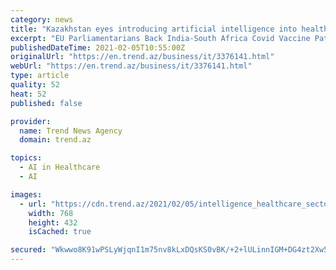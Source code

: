 ```yaml
---
category: news
title: "Kazakhstan eyes introducing artificial intelligence into healthcare sector"
excerpt: "EU Parliamentarians Back India-South Africa Covid Vaccine Patent Proposal Other News 6 February 14:08 Barbados PM writes to PM Modi, thanks India for Covid-19 vaccine doses Other News 6 February 13:54 KIBA says ‘thank you’ to India Other News 6 February 13:53 'I've Felt The Love': Kevin Pietersen Lauds India For Sending COVID Vaccines To S Africa Other News 6 February 13:52"
publishedDateTime: 2021-02-05T10:55:00Z
originalUrl: "https://en.trend.az/business/it/3376141.html"
webUrl: "https://en.trend.az/business/it/3376141.html"
type: article
quality: 52
heat: 52
published: false

provider:
  name: Trend News Agency
  domain: trend.az

topics:
  - AI in Healthcare
  - AI

images:
  - url: "https://cdn.trend.az/2021/02/05/intelligence_healthcare_sector_050221.jpg"
    width: 768
    height: 432
    isCached: true

secured: "Wkwwo8K91wPSLyWjqnI1m75nv8kLxDQsKS0vBK/+2+lULinnIGM+DG4zt2Xw54MRxQg2MCKn3rtZu+6ilGNMBrKgubT1uXAp5q3PiWzXy/3IsXkEqrPl8RMoxplCJD4Fksz97xODULVYptNeop64khGfCcdqQTS1p36Jwbo9OigILOV0163GPcgqVXplWwRfoD42TVNb9ObHHDRh6acpK32rJBG9Cp+mvTqGlZafVEm/FWWWjx0UpghU+P2+qu6yp2LT0eqbNVFqajkFjB9mMkDNNzl/AuTnvqe44X/bW9npmBCuEr/A3Tu3pOl8UJCAJ0TOxgMlCdlE4g0BPqKYAjBaWrzXZulPYI9K4UHotpI=;e12sgGnpkZt3bOh1Mv/x9Q=="
---
```


